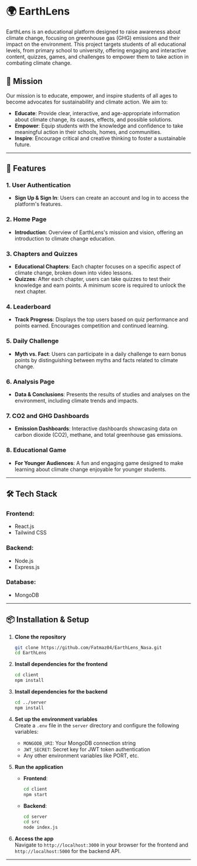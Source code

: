 # 🌍 **EarthLens**

EarthLens is an educational platform designed to raise awareness about climate change, focusing on greenhouse gas (GHG) emissions and their impact on the environment. This project targets students of all educational levels, from primary school to university, offering engaging and interactive content, quizzes, games, and challenges to empower them to take action in combating climate change.
## 🎯 **Mission**
Our mission is to educate, empower, and inspire students of all ages to become advocates for sustainability and climate action. We aim to:
- **Educate**: Provide clear, interactive, and age-appropriate information about climate change, its causes, effects, and possible solutions.
- **Empower**: Equip students with the knowledge and confidence to take meaningful action in their schools, homes, and communities.
- **Inspire**: Encourage critical and creative thinking to foster a sustainable future.

---
## 🚀 **Features**

### **1. User Authentication**
- **Sign Up & Sign In**: Users can create an account and log in to access the platform's features.

### **2. Home Page**
- **Introduction**: Overview of EarthLens's mission and vision, offering an introduction to climate change education.

### **3. Chapters and Quizzes**
- **Educational Chapters**: Each chapter focuses on a specific aspect of climate change, broken down into video lessons.
- **Quizzes**: After each chapter, users can take quizzes to test their knowledge and earn points. A minimum score is required to unlock the next chapter.

### **4. Leaderboard**
- **Track Progress**: Displays the top users based on quiz performance and points earned. Encourages competition and continued learning.

### **5. Daily Challenge**
- **Myth vs. Fact**: Users can participate in a daily challenge to earn bonus points by distinguishing between myths and facts related to climate change.

### **6. Analysis Page**
- **Data & Conclusions**: Presents the results of studies and analyses on the environment, including climate trends and impacts.

### **7. CO2 and GHG Dashboards**
- **Emission Dashboards**: Interactive dashboards showcasing data on carbon dioxide (CO2), methane, and total greenhouse gas emissions.

### **8. Educational Game**
- **For Younger Audiences**: A fun and engaging game designed to make learning about climate change enjoyable for younger students.

---
## 🛠 **Tech Stack**
### **Frontend**: 
- React.js
- Tailwind CSS
### **Backend**: 
- Node.js
- Express.js
### **Database**: 
- MongoDB

---
## 📦 **Installation & Setup**

1. **Clone the repository**
   ```bash
   git clone https://github.com/Fatmaz04/EarthLens_Nasa.git
   cd EarthLens
   ```

2. **Install dependencies for the frontend**
   ```bash
   cd client
   npm install
   ```

3. **Install dependencies for the backend**
   ```bash
   cd ../server
   npm install
   ```

4. **Set up the environment variables**  
   Create a `.env` file in the `server` directory and configure the following variables:
   - `MONGODB_URI`: Your MongoDB connection string
   - `JWT_SECRET`: Secret key for JWT token authentication
   - Any other environment variables like PORT, etc.

5. **Run the application**

   - **Frontend**:
     ```bash
     cd client
     npm start
     ```
   - **Backend**:
     ```bash
     cd server
     cd src
     node index.js
     ```

6. **Access the app**  
   Navigate to `http://localhost:3000` in your browser for the frontend and `http://localhost:5000` for the backend API.

---
